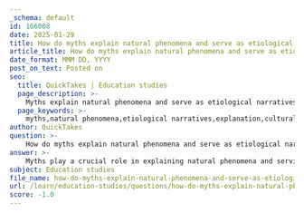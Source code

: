 ```yaml
---
_schema: default
id: 166008
date: 2025-01-29
title: How do myths explain natural phenomena and serve as etiological narratives?
article_title: How do myths explain natural phenomena and serve as etiological narratives?
date_format: MMM DD, YYYY
post_on_text: Posted on
seo:
  title: QuickTakes | Education studies
  page_description: >-
    Myths explain natural phenomena and serve as etiological narratives by providing cultural identities and frameworks to understand the environment, exemplified through stories like Demeter and Persephone.
  page_keywords: >-
    myths,natural phenomena,etiological narratives,explanation,cultural significance,Demeter,Persephone,Greek mythology,seasonal change,Abenaki myth,corn origins,storytelling,agricultural practices,identity,divine actions,community values
author: QuickTakes
question: >-
    How do myths explain natural phenomena and serve as etiological narratives?
answer: >-
    Myths play a crucial role in explaining natural phenomena and serving as etiological narratives within various cultures. They provide communities with frameworks to understand their environment and the events that occur within it. \n\n### Explanation of Natural Phenomena\nMany myths are designed to explain natural events and processes, helping societies make sense of the world around them. For instance, the Greek myth of Demeter and Persephone illustrates the changing seasons: Persephone's descent into the underworld symbolizes winter, while her return signifies the arrival of spring. This narrative not only contextualizes the cyclical nature of the seasons but also embeds cultural significance in agricultural practices, reflecting the importance of crop cycles to ancient societies.\n\nSimilarly, myths can explain the origins of specific natural features or phenomena. For example, the Abenaki myth about the origin of corn conveys practical knowledge about agriculture and survival, illustrating how storytelling can crystallize essential information into memorable forms. These narratives lend credibility to the explanations and reinforce the community's connection to their environment.\n\n### Etiological Myths\nEtiological myths specifically focus on explaining the origins of particular phenomena, customs, or names. They often provide backstories for natural features, cultural practices, or religious rituals. A notable example is the myth of Apollo and Daphne, which explains the creation of the laurel tree, as Daphne transforms into the tree to escape Apollo. Such myths serve to connect cultural practices with divine actions, offering insights into the worldview of ancient societies.\n\nThese etiological narratives are significant because they not only explain the "why" behind certain aspects of life but also reinforce the values and beliefs of the culture. They help to establish a sense of identity and continuity within the community, linking present practices to divine or mythical origins.\n\n### Cultural Significance\nThe cultural significance of myths extends beyond mere explanations; they encapsulate the values, beliefs, and identity of a society. Myths serve as a means of understanding the world, providing insights into human behavior, social customs, and the relationship between the divine and the mortal. In ancient Greece, for example, myths were integral to religious practices, education, and community cohesion, shaping the moral and ethical framework of society.\n\nIn summary, myths function as essential tools for explaining natural phenomena and serving as etiological narratives. They help communities navigate their environment, understand their cultural practices, and reinforce their identity, ultimately contributing to the cohesion and stability of the society.
subject: Education studies
file_name: how-do-myths-explain-natural-phenomena-and-serve-as-etiological-narratives.md
url: /learn/education-studies/questions/how-do-myths-explain-natural-phenomena-and-serve-as-etiological-narratives
score: -1.0
---
```


&nbsp;
